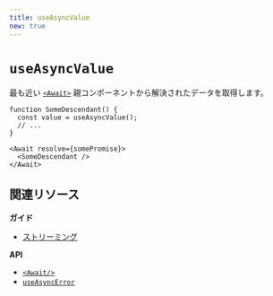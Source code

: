 ```yaml
---
title: useAsyncValue
new: true
---
```


# `useAsyncValue`

最も近い [`<Await>`][await_component] 親コンポーネントから解決されたデータを取得します。

```tsx
function SomeDescendant() {
  const value = useAsyncValue();
  // ...
}
```

```tsx
<Await resolve={somePromise}>
  <SomeDescendant />
</Await>
```

## 関連リソース

**ガイド**

- [ストリーミング][streaming_guide]

**API**

- [`<Await/>`][await_component]
- [`useAsyncError`][use_async_error]

[await_component]: ../components/await
[streaming_guide]: ../guides/streaming
[use_async_error]: ../hooks/use-async-error 
